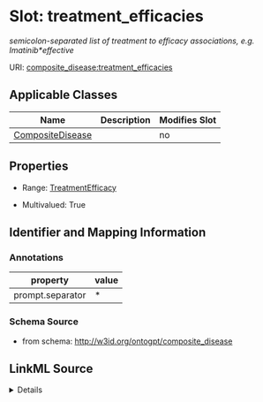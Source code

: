 

# Slot: treatment_efficacies


_semicolon-separated list of treatment to efficacy associations, e.g. Imatinib*effective_



URI: [composite_disease:treatment_efficacies](http://w3id.org/ontogpt/composite_disease/treatment_efficacies)



<!-- no inheritance hierarchy -->





## Applicable Classes

| Name | Description | Modifies Slot |
| --- | --- | --- |
| [CompositeDisease](CompositeDisease.md) |  |  no  |







## Properties

* Range: [TreatmentEfficacy](TreatmentEfficacy.md)

* Multivalued: True





## Identifier and Mapping Information





### Annotations

| property | value |
| --- | --- |
| prompt.separator | * |



### Schema Source


* from schema: http://w3id.org/ontogpt/composite_disease




## LinkML Source

<details>
```yaml
name: treatment_efficacies
annotations:
  prompt.separator:
    tag: prompt.separator
    value: '*'
description: semicolon-separated list of treatment to efficacy associations, e.g.
  Imatinib*effective
from_schema: http://w3id.org/ontogpt/composite_disease
rank: 1000
multivalued: true
alias: treatment_efficacies
owner: CompositeDisease
domain_of:
- CompositeDisease
range: TreatmentEfficacy

```
</details>